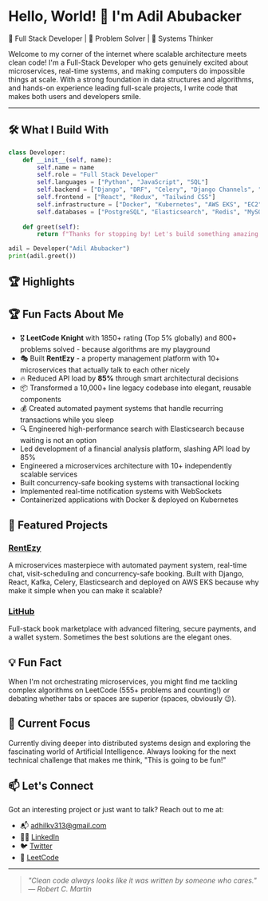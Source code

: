 # Hello, World! 👋 I'm Adil Abubacker

🚀 Full Stack Developer | 🧠 Problem Solver | 🔧 Systems Thinker

Welcome to my corner of the internet where scalable architecture meets clean code! I'm a Full-Stack Developer who gets genuinely excited about microservices, real-time systems, and making computers do impossible things at scale. With a strong foundation in data structures and algorithms, and hands-on experience leading full-scale projects, I write code that makes both users and developers smile.

---

## 🛠️ What I Build With

```python
class Developer:
    def __init__(self, name):
        self.name = name
        self.role = "Full Stack Developer"
        self.languages = ["Python", "JavaScript", "SQL"]
        self.backend = ["Django", "DRF", "Celery", "Django Channels", "WebSockets"]
        self.frontend = ["React", "Redux", "Tailwind CSS"]
        self.infrastructure = ["Docker", "Kubernetes", "AWS EKS", "EC2", "Kafka"]
        self.databases = ["PostgreSQL", "Elasticsearch", "Redis", "MySQL"]
        
    def greet(self):
        return f"Thanks for stopping by! Let's build something amazing together."

adil = Developer("Adil Abubacker")
print(adil.greet())
```

## 🏆 Highlights
## 🏆 Fun Facts About Me

- 🎖️ **LeetCode Knight** with 1850+ rating (Top 5% globally) and 800+ problems solved - because algorithms are my playground
- 🎭 Built **RentEzy** - a property management platform with 10+ microservices that actually talk to each other nicely
- 🔥 Reduced API load by **85%** through smart architectural decisions
- 📦 Transformed a 10,000+ line legacy codebase into elegant, reusable components
- 💰 Created automated payment systems that handle recurring transactions while you sleep
- 🔍 Engineered high-performance search with Elasticsearch because waiting is not an option
- Led development of a financial analysis platform, slashing API load by 85%
- Engineered a microservices architecture with 10+ independently scalable services
- Built concurrency-safe booking systems with transactional locking
- Implemented real-time notification systems with WebSockets
- Containerized applications with Docker & deployed on Kubernetes

## 🌟 Featured Projects

### [RentEzy](https://github.com/AdilAbubacker/rentezy_backend)
A microservices masterpiece with automated payment system, real-time chat, visit-scheduling and concurrency-safe booking. Built with Django, React, Kafka, Celery, Elasticsearch and deployed on AWS EKS because why make it simple when you can make it scalable?

### [LitHub](https://github.com/your-username/LitHub)
Full-stack book marketplace with advanced filtering, secure payments, and a wallet system. Sometimes the best solutions are the elegant ones.

## 💡 Fun Fact

When I'm not orchestrating microservices, you might find me tackling complex algorithms on LeetCode (555+ problems and counting!) or debating whether tabs or spaces are superior (spaces, obviously 😉).


## 🧠 Current Focus

Currently diving deeper into distributed systems design and exploring the fascinating world of Artificial Intelligence. Always looking for the next technical challenge that makes me think, "This is going to be fun!"

## 📫 Let's Connect

Got an interesting project or just want to talk? Reach out to me at:

- 📬 adhilkv313@gmail.com
-  🧑‍💼  [LinkedIn](https://www.linkedin.com/in/adil-abubacker-a63598232)
- 🐦 [Twitter](https://x.com/Adhil_kv_)
- 🧠 [LeetCode](https://leetcode.com/adil_28p/)

---


>*"Clean code always looks like it was written by someone who cares." — Robert C. Martin*
